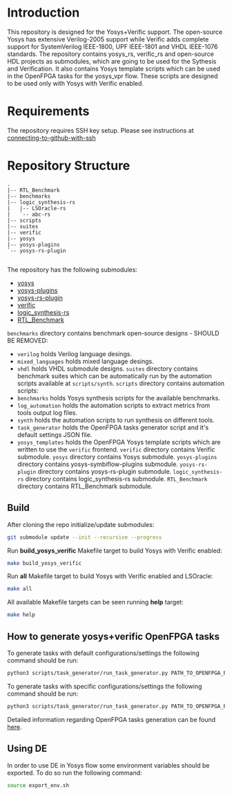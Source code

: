 # Introduction
This repository is designed for the Yosys+Verific support. The open-source Yosys has extensive Verilog-2005 support while Verific adds complete support for SystemVerilog IEEE-1800, UPF IEEE-1801 and VHDL IEEE-1076 standards. 
The repository contains yosys_rs, verific_rs and open-source HDL projects as submodules, which are going to be used for the Sythesis and Verification. It also contains Yosys template scripts which can be used in the OpenFPGA tasks for the yosys_vpr flow. These scripts are designed to be used only with Yosys with Verific enabled.

# Requirements
The repository requires SSH key setup. Please see instructions at [connecting-to-github-with-ssh](https://docs.github.com/en/authentication/connecting-to-github-with-ssh)

# Repository Structure
```
.
|-- RTL_Benchmark
|-- benchmarks
|-- logic_synthesis-rs
|   |-- LSOracle-rs
|   `-- abc-rs
|-- scripts
|-- suites
|-- verific
|-- yosys
|-- yosys-plugins
`-- yosys-rs-plugin
    
```

The repository has the following submodules:
 - [yosys](https://github.com/RapidSilicon/yosys_rs.git) 
 - [yosys-plugins](https://github.com/SymbiFlow/yosys-f4pga-plugins.git) 
 - [yosys-rs-plugin](https://github.com/RapidSilicon/yosys-rs-plugin.git) 
 - [verific](https://github.com/RapidSilicon/verific_rs.git) 
 - [logic_synthesis-rs](https://github.com/RapidSilicon/logic_synthesis-rs.git) 
 - [RTL_Benchmark](https://github.com/RapidSilicon/RTL_Benchmark.git)

`benchmarks` directory contains benchmark open-source designs - SHOULD BE REMOVED:
 - `verilog` holds Verilog language desings.
 - `mixed_languages` holds mixed language desings.
 - `vhdl` holds VHDL submodule designs.
`suites` directory contains benchmark suites which can be automatically run by the automation scripts available at `scripts/synth`.
`scripts` directory contains automation scripts: 
 - `benchmarks` holds Yosys synthesis scripts for the available benchmarks.
 - `log_automation` holds the automation scripts to extract metrics from tools output log files.
 - `synth` holds the automation scripts to run synthesis on different tools.
 - `task_generator` holds the OpenFPGA tasks generator script and it's default settings JSON file. 
 - `yosys_templates` holds the OpenFPGA Yosys template scripts which are written to use the `verific` frontend.
`verific` directory contains Verific submodule.
`yosys` directory contains Yosys submodule.
`yosys-plugins` directory contains yosys-symbiflow-plugins submodule.
`yosys-rs-plugin` directory contains yosys-rs-plugin submodule.
`logic_synthesis-rs` directory contains logic_synthesis-rs submodule.
`RTL_Benchmark` directory contains RTL_Benchmark submodule.

## Build
After cloning the repo initialize/update submodules:
```bash
git submodule update --init --recursive --progress
```
Run **build_yosys_verific** Makefile target to build Yosys with Verific enabled:
```bash
make build_yosys_verific
```
Run **all** Makefile target to build Yosys with Verific enabled and LSOracle:
```bash
make all
```
All available Makefile targets can be seen running **help** target:
```bash
make help
```

## How to generate yosys+verific OpenFPGA tasks
To generate tasks with default configurations/settings the following command should be run:
```bash
python3 scripts/task_generator/run_task_generator.py PATH_TO_OPENFPGA_ROOT --debug
```
To generate tasks with specific configurations/settings the following command should be run:
```bash
python3 scripts/task_generator/run_task_generator.py PATH_TO_OPENFPGA_ROOT --settings_file SPECIFIC_SETTINGS.json --debug
```
Detailed information regarding OpenFPGA tasks generation can be found [here](https://github.com/RapidSilicon/yosys_verific_rs/blob/main/scripts/task_generator/README.md).

## Using DE
In order to use DE in Yosys flow some environment variables should be exported. To do so run the following command:
```bash
source export_env.sh
```
